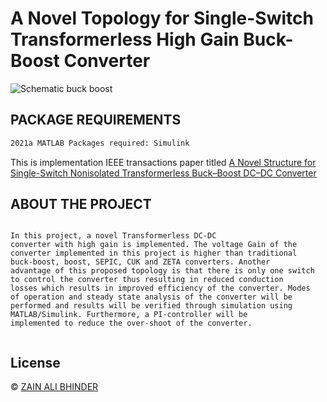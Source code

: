 # A Novel Topology for Single-Switch Transformerless High Gain Buck-Boost Converter

![Schematic buck boost](https://github.com/zainalibhinder/A-Novel-Topology-for-Single-Switch-Transformerless-High-Gain-Buck-Boost-Converter/assets/109630795/50977b47-6b89-425e-873c-c37cdf20188f)


## PACKAGE REQUIREMENTS

```bash
2021a MATLAB Packages required: Simulink
```

This is implementation IEEE transactions paper titled [A Novel Structure for Single-Switch Nonisolated
Transformerless Buck–Boost DC–DC Converter](https://ieeexplore.ieee.org/stamp/stamp.jsp?tp=&arnumber=7564479&tag=1)
## ABOUT THE PROJECT

```

In this project, a novel Transformerless DC-DC
converter with high gain is implemented. The voltage Gain of the
converter implemented in this project is higher than traditional
buck-boost, boost, SEPIC, CUK and ZETA converters. Another
advantage of this proposed topology is that there is only one switch
to control the converter thus resulting in reduced conduction
losses which results in improved efficiency of the converter. Modes
of operation and steady state analysis of the converter will be
performed and results will be verified through simulation using
MATLAB/Simulink. Furthermore, a PI-controller will be
implemented to reduce the over-shoot of the converter.


```



## License
&copy; 
[ZAIN ALI BHINDER](https://github.com/ZAINALIBHINDER)
